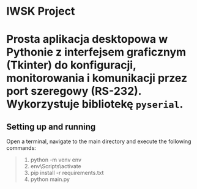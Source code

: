 # IWSK Project
# Prosta aplikacja desktopowa w Pythonie z interfejsem graficznym (Tkinter) do konfiguracji, monitorowania i komunikacji przez port szeregowy (RS-232). Wykorzystuje bibliotekę `pyserial`.


## Setting up and running
Open a terminal, navigate to the main directory and execute the following commands:
>1. python -m venv env
>2. env\Scripts\activate
>3. pip install -r requirements.txt
>4. python main.py

